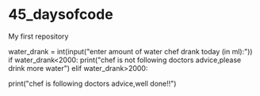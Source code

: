 # 45_daysofcode
My first repository 

water_drank = int(input("enter amount of water chef drank today (in ml):"))
if water_drank<2000:
  print("chef is not following doctors advice,please drink more water")
elif water_drank>2000:
  
  print("chef is following doctors advice,well done!!")
